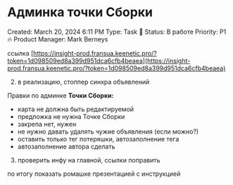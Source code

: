 # Админка точки Сборки

Created: March 20, 2024 6:11 PM
Type: Task 🔨
Status: В работе
Priority: P1 🔥
Product Manager: Mark Berneys

ссылка  [https://insight-prod.fransua.keenetic.pro/?token=1d098509ed8a399d951dca6cfb4beaea](https://insight-prod.fransua.keenetic.pro/?token=1d098509ed8a399d951dca6cfb4beaea)

2) в реализацию, стоппер синхра объявлений

Правки по админке **Точки Сборки:**

- карта не должна быть редактируемой
- предложка не нужна Точке Сборки
- закрепа нет, нужен
- не нужно давать удалять чужие объявления (если можно?)
- оставить только тег потеряшки, автозаполнение тега
- автозаполнение автора сделать

3) проверить инфу на главной, ссылки поправить

по итогу показать ромашке презентацией с инструкцией